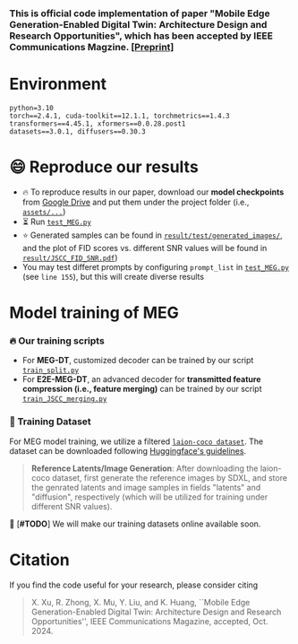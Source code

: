 ### This is official code implementation of paper "Mobile Edge Generation-Enabled Digital Twin: Architecture Design and Research Opportunities", which has been accepted by IEEE Communications Magzine. [[Preprint]](https://arxiv.org/abs/2407.02804)

# Environment
```
python=3.10
torch==2.4.1, cuda-toolkit==12.1.1, torchmetrics==1.4.3
transformers==4.45.1, xformers==0.0.28.post1
datasets==3.0.1, diffusers==0.30.3
```

# :smile: Reproduce our results
* :fire: To reproduce results in our paper, download our **model checkpoints** from [Google Drive](https://drive.google.com/drive/folders/1JJbdBb5xl5XXSGgHPQjn9mSnwNpzJmZB?usp=sharing) and put them under the project folder (i.e., [`assets/...`](./assets/))
* :hourglass_flowing_sand: Run [`test_MEG.py`](test_MEG.py)
* :star: Generated samples can be found in [`result/test/generated_images/`](./result/test/generated_images/), and the plot of FID scores vs. different SNR values will be found in [`result/JSCC_FID_SNR.pdf`](./result/JSCC_FID_SNR.pdf))
* You may test differet prompts by configuring `prompt_list` in [`test_MEG.py`](test_MEG.py) (see `line 155`), but this will create diverse results

# Model training of MEG
### :fire: Our training scripts
* For **MEG-DT**, customized decoder can be trained by our script [`train_split.py`](./train_split.py) 
* For **E2E-MEG-DT**, an advanced decoder for **transmitted feature compression (i.e., feature merging)** can be trained by our script [`train_JSCC_merging.py`](./train_JSCC_merging.py)

### :dart: Training Dataset
For MEG model training, we utilize a filtered [`laion-coco dataset`](https://huggingface.co/datasets/laion/laion-coco). The dataset can be downloaded following [Huggingface's guidelines](https://huggingface.co/docs/datasets/quickstart).
> **Reference Latents/Image Generation**: After downloading the laion-coco dataset, first generate the reference images by SDXL, and store the genrated latents and image samples in fields "latents" and "diffusion", respectively (which will be utilized for training under different SNR values).

:blue_heart: [**#TODO**] We will make our training datasets online available soon.

# Citation
If you find the code useful for your research, please consider citing
> X. Xu, R. Zhong, X. Mu, Y. Liu, and K. Huang, ``Mobile Edge Generation-Enabled Digital Twin: Architecture Design and Research Opportunities'', IEEE Communications Magazine, accepted, Oct. 2024.
